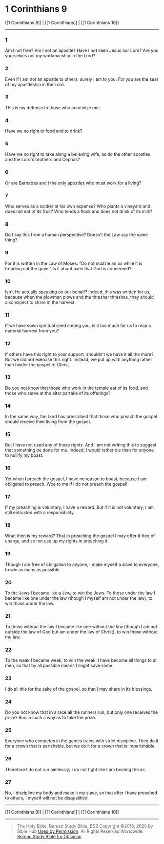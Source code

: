 # 1 Corinthians 9

[[1 Corinthians 8]] | [[1 Corinthians]] | [[1 Corinthians 10]]

---

### 1
Am I not free? Am I not an apostle? Have I not seen Jesus our Lord? Are you yourselves not my workmanship in the Lord?

### 2
Even if I am not an apostle to others, surely I am to you. For you are the seal of my apostleship in the Lord.

### 3
This is my defense to those who scrutinize me:

### 4
Have we no right to food and to drink?

### 5
Have we no right to take along a believing wife, as do the other apostles and the Lord's brothers and Cephas?

### 6
Or are Barnabas and I the only apostles who must work for a living?

### 7
Who serves as a soldier at his own expense? Who plants a vineyard and does not eat of its fruit? Who tends a flock and does not drink of its milk?

### 8
Do I say this from a human perspective? Doesn't the Law say the same thing?

### 9
For it is written in the Law of Moses: "Do not muzzle an ox while it is treading out the grain." Is it about oxen that God is concerned?

### 10
Isn't He actually speaking on our behalf? Indeed, this was written for us, because when the plowman plows and the thresher threshes, they should also expect to share in the harvest.

### 11
If we have sown spiritual seed among you, is it too much for us to reap a material harvest from you?

### 12
If others have this right to your support, shouldn't we have it all the more? But we did not exercise this right. Instead, we put up with anything rather than hinder the gospel of Christ.

### 13
Do you not know that those who work in the temple eat of its food, and those who serve at the altar partake of its offerings?

### 14
In the same way, the Lord has prescribed that those who preach the gospel should receive their living from the gospel.

### 15
But I have not used any of these rights. And I am not writing this to suggest that something be done for me. Indeed, I would rather die than for anyone to nullify my boast.

### 16
Yet when I preach the gospel, I have no reason to boast, because I am obligated to preach. Woe to me if I do not preach the gospel!

### 17
If my preaching is voluntary, I have a reward. But if it is not voluntary, I am still entrusted with a responsibility.

### 18
What then is my reward? That in preaching the gospel I may offer it free of charge, and so not use up my rights in preaching it.

### 19
Though I am free of obligation to anyone, I make myself a slave to everyone, to win as many as possible.

### 20
To the Jews I became like a Jew, to win the Jews. To those under the law I became like one under the law (though I myself am not under the law), to win those under the law.

### 21
To those without the law I became like one without the law (though I am not outside the law of God but am under the law of Christ), to win those without the law.

### 22
To the weak I became weak, to win the weak. I have become all things to all men, so that by all possible means I might save some.

### 23
I do all this for the sake of the gospel, so that I may share in its blessings.

### 24
Do you not know that in a race all the runners run, but only one receives the prize? Run in such a way as to take the prize.

### 25
Everyone who competes in the games trains with strict discipline. They do it for a crown that is perishable, but we do it for a crown that is imperishable.

### 26
Therefore I do not run aimlessly; I do not fight like I am beating the air.

### 27
No, I discipline my body and make it my slave, so that after I have preached to others, I myself will not be disqualified.

---

[[1 Corinthians 8]] | [[1 Corinthians]] | [[1 Corinthians 10]]

---

> The Holy Bible, Berean Study Bible, BSB
> Copyright &copy;2016, 2020 by Bible Hub
> [Used by Permission](https://berean.bible/terms.htm). All Rights Reserved Worldwide.
> [Berean Study Bible for Obsidian](https://github.com/gapmiss/berean-study-bible-for-obsidian)</small>

